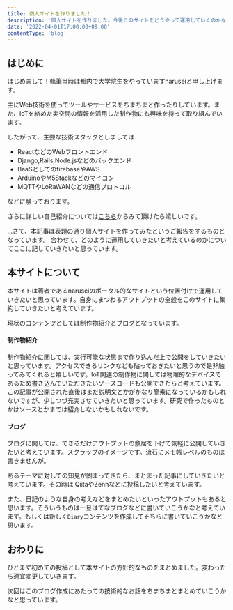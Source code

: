 ```yaml
---
title: 個人サイトを作りました！
description: '個人サイトを作りました。今後このサイトをどうやって運用していくのかなどをこの記事では書いていこうと思います。'
date: '2022-04-01T17:00:00+09:00'
contentType: 'blog'
---
```



## はじめに

はじめまして！執筆当時は都内で大学院生をやっていますnaruseiと申し上げます。

主にWeb技術を使ってツールやサービスをちまちまと作ったりしています。また、IoTを絡めた実空間の情報を活用した制作物にも興味を持って取り組んでいます。

したがって、主要な技術スタックとしましては

* ReactなどのWebフロントエンド
* Django,Rails,Node.jsなどのバックエンド
* BaaSとしてのfirebaseやAWS
* ArduinoやM5Stackなどのマイコン
* MQTTやLoRaWANなどの通信プロトコル

などに触っております。

さらに詳しい自己紹介については[こちら](https://narusei.github.io/about)からみて頂けたら嬉しいです。

...さて、本記事は表題の通り個人サイトを作ってみたというご報告をするものとなっています。
合わせて、どのように運用していきたいと考えているのかについてここに記していきたいと思っています。


## 本サイトについて

本サイトは著者であるnaruseiのポータル的なサイトという位置付けで運用していきたいと思っています。自身にまつわるアウトプットの全般をこのサイトに集約していきたいと考えています。

現状のコンテンツとしては制作物紹介とブログとなっています。

#### 制作物紹介

制作物紹介に関しては、実行可能な状態まで作り込んだ上で公開をしていきたいと思っています。アクセスできるリンクなども貼っておきたいと思うので是非触ってみてくれると嬉しいです。IoT関連の制作物に関しては物理的なデバイスであるため書き込んでいただきたいソースコードも公開できたらと考えています。この記事が公開された直後はまだ説明文とかがかなり簡素になっているかもしれないですが、少しつづ充実させていきたいと思っています。研究で作ったものとかはソースとかまでは紹介しないかもしれないです。

#### ブログ

ブログに関しては、できるだけアウトプットの敷居を下げて気軽に公開していきたいと考えています。スクラップのイメージです。流石にメモ帳レベルのものは書きませんが。

あるテーマに対しての知見が固まってきたら、まとまった記事にしていきたいと考えています。その時は QiitaやZennなどに投稿したいと考えています。

また、日記のような自身の考えなどをまとめたいといったアウトプットもあると思います。そういうものは一旦はてなブログなどに書いていこうかなと考えています。もしくは新しく`Diary`コンテンツを作成してそちらに書いていこうかなと思います。


## おわりに

ひとまず初めての投稿として本サイトの方針的なものをまとめました。変わったら適宜変更していきます。

次回はこのブログ作成にあたっての技術的なお話をちまちまとまとめていこうかなと思っています。